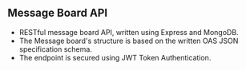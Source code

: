 ## Message Board API

- RESTful message board API, written using Express and MongoDB.
- The Message board's structure is based on the written OAS JSON specification schema.
- The endpoint is secured using JWT Token Authentication.
